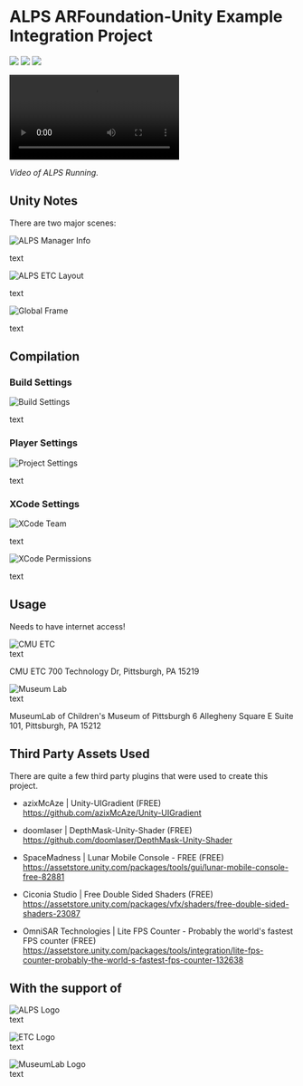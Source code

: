 # ALPS ARFoundation-Unity Example Integration Project

<img src="https://img.shields.io/badge/unity-2020.3.38f1-blue"/> <img src="https://img.shields.io/badge/platform-iOS-green"/> <img src="https://img.shields.io/badge/license-MIT-red"/> 

![ALPS Demo Video](/ReadmeImages/ALPS_MuseumLab_Video.MOV) <br/>

*Video of ALPS Running.*

## Unity Notes

There are two major scenes:

![ALPS Manager Info](/ReadmeImages/ALPS_Manager_Info.png) <br/>

text

![ALPS ETC Layout](/ReadmeImages/ALPS_ETC_Layout.jpg) <br/>

text

![Global Frame](/ReadmeImages/GlobalFrame.png) <br/>

text

## Compilation

### Build Settings

![Build Settings](/ReadmeImages/BuildSettings.jpg) <br/>

text


### Player Settings

![Project Settings](/ReadmeImages/ProjectSettings.jpg) <br/>

text

### XCode Settings

![XCode Team](/ReadmeImages/XCode_Team.jpg) <br/>

text

![XCode Permissions](/ReadmeImages/XCode_Permissions.jpg) <br/>

text

## Usage

Needs to have internet access!


![CMU ETC](/ReadmeImages/cmuetc.jpg) <br/>
text

CMU ETC
700 Technology Dr, Pittsburgh, PA 15219

![Museum Lab](/ReadmeImages/museumlab.jpg) <br/>
text

MuseumLab of Children's Museum of Pittsburgh
6 Allegheny Square E Suite 101, Pittsburgh, PA 15212



## Third Party Assets Used
There are quite a few third party plugins that were used to create this project.

* azixMcAze | Unity-UIGradient (FREE) <br/>
https://github.com/azixMcAze/Unity-UIGradient

* doomlaser | DepthMask-Unity-Shader (FREE) <br/>
https://github.com/doomlaser/DepthMask-Unity-Shader

* SpaceMadness | Lunar Mobile Console - FREE (FREE) <br/> 
https://assetstore.unity.com/packages/tools/gui/lunar-mobile-console-free-82881

* Ciconia Studio | Free Double Sided Shaders (FREE) <br/>
https://assetstore.unity.com/packages/vfx/shaders/free-double-sided-shaders-23087

* OmniSAR Technologies | Lite FPS Counter - Probably the world's fastest FPS counter (FREE) <br/>
https://assetstore.unity.com/packages/tools/integration/lite-fps-counter-probably-the-world-s-fastest-fps-counter-132638


## With the support of

![ALPS Logo](/ReadmeImages/alps-logo-dark.png) <br/>
text

![ETC Logo](/ReadmeImages/etc_logo.jpg) <br/>
text

![MuseumLab Logo](/ReadmeImages/museumlab_Logo.png) <br/>
text